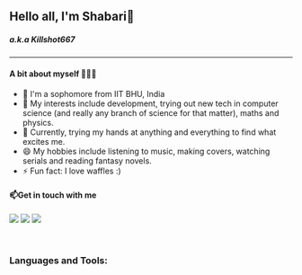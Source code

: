 
## Hello all, I'm Shabari👋
##### a.k.a Killshot667
---

#### A bit about myself  🧑🏻‍💻

- 🔭 I'm a sophomore from IIT BHU, India
- 🥅 My interests include development, trying out new tech in computer science (and really any branch of science for that matter), maths and physics.
- 🌱 Currently, trying my hands at anything and everything to find what excites me.
-  😄 My hobbies include listening to music, making covers, watching serials and reading fantasy novels.
- ⚡ Fun fact: I love  waffles :)



#### 📫Get in touch with me

<a href="https://www.linkedin.com/in/shabari-s-nair-b94aa119b//"><img src="https://img.icons8.com/color/48/000000/linkedin.png"/></a> <a href="https://github.com/Killshot667"><img src="https://img.icons8.com/color/48/000000/github.png"/></a>  <a href="mailto:shabarisnair123@gmail.com"><img src="https://img.icons8.com/color/48/000000/gmail.png"/></a>



<br />

### Languages and Tools:



<!--
**Killshot667/Killshot667** is a ✨ _special_ ✨ repository because its `README.md` (this file) appears on your GitHub profile.

Here are some ideas to get you started:

- 🔭 I’m currently working on ...
- 🌱 I’m currently learning ...
- 👯 I’m looking to collaborate on ...
- 🤔 I’m looking for help with ...
- 💬 Ask me about ...
- 📫 How to reach me: ...
- 😄 Pronouns: ...
- ⚡ Fun fact: ...
-->
